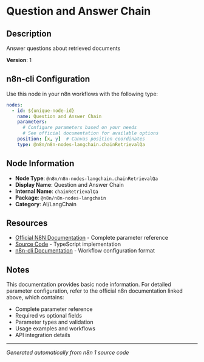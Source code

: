 # Question and Answer Chain

## Description

Answer questions about retrieved documents

**Version**: 1

## n8n-cli Configuration

Use this node in your n8n workflows with the following type:

```yaml
nodes:
  - id: ${unique-node-id}
    name: Question and Answer Chain
    parameters:
      # Configure parameters based on your needs
      # See official documentation for available options
    position: [x, y]  # Canvas position coordinates
    type: @n8n/n8n-nodes-langchain.chainRetrievalQa
```

## Node Information

- **Node Type**: `@n8n/n8n-nodes-langchain.chainRetrievalQa`
- **Display Name**: Question and Answer Chain
- **Internal Name**: `chainRetrievalQa`
- **Package**: `@n8n/n8n-nodes-langchain`
- **Category**: AI/LangChain

## Resources

- [Official N8N Documentation](https://docs.n8n.io/integrations/builtin/cluster-nodes/root-nodes/n8n-nodes-langchain.chainretrievalqa/) - Complete parameter reference
- [Source Code](https://github.com/n8n-io/n8n/blob/master/packages/@n8n/nodes-langchain/nodes/chains/ChainRetrievalQA/ChainRetrievalQa.node.ts) - TypeScript implementation
- [n8n-cli Documentation](https://github.com/edenreich/n8n-cli) - Workflow configuration format

## Notes

This documentation provides basic node information. For detailed parameter configuration, 
refer to the official n8n documentation linked above, which contains:

- Complete parameter reference
- Required vs optional fields
- Parameter types and validation
- Usage examples and workflows
- API integration details

---
*Generated automatically from n8n 1 source code*
